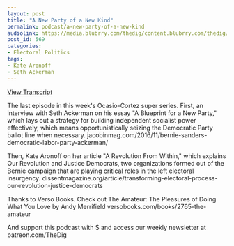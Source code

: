 ```yaml
---
layout: post
title: "A New Party of a New Kind"
permalink: podcast/a-new-party-of-a-new-kind
audiolink: https://media.blubrry.com/thedig/content.blubrry.com/thedig/The_Dig_-_EP_131_-_AckermanAronoff.mp3
post_id: 569
categories: 
- Electoral Politics
tags: 
- Kate Aronoff
- Seth Ackerman
---
```


[View Transcript](https://www.jacobinmag.com/2018/07/electoral-rules-third-party-ballot-line-ocasio-cortez-dsa)


The last episode in this week's Ocasio-Cortez super series. First, an interview with Seth Ackerman on his essay "A Blueprint for a New Party," which lays out a strategy for building independent socialist power effectively, which means opportunistically seizing the Democratic Party ballot line when necessary. jacobinmag.com/2016/11/bernie-sanders-democratic-labor-party-ackerman/

Then, Kate Aronoff on her article "A Revolution From Within," which explains Our Revolution and Justice Democrats, two organizations formed out of the Bernie campaign that are playing critical roles in the left electoral insurgency. dissentmagazine.org/article/transforming-electoral-process-our-revolution-justice-democrats

Thanks to Verso Books. Check out The Amateur: The Pleasures of Doing What You Love by Andy Merrifield versobooks.com/books/2765-the-amateur



And support this podcast with $ and access our weekly newsletter at patreon.com/TheDig